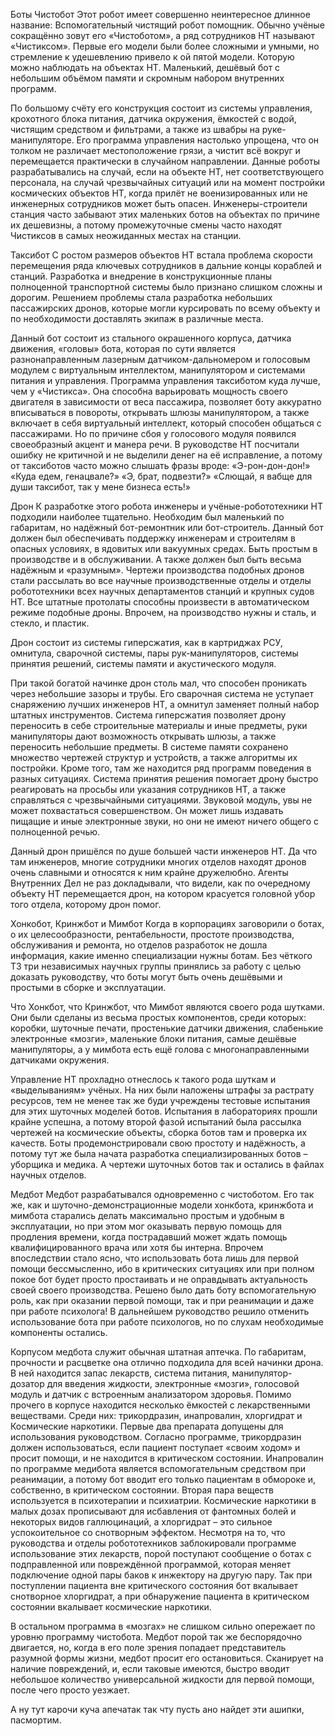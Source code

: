 Боты
Чистобот
Этот робот имеет совершенно неинтересное длинное название: Вспомогательный чистящий робот помощник. Обычно учёные сокращённо зовут его «Чистоботом», а ряд сотрудников НТ называют «Чистиксом». Первые его модели были более сложными и умными, но стремление к удешевлению привело к ой пятой модели. Которую можно наблюдать на объектах НТ. Маленький, дешёвый бот с небольшим объёмом памяти и скромным набором внутренних программ.

По большому счёту его конструкция состоит из системы управления, крохотного блока питания, датчика окружения, ёмкостей с водой, чистящим средством и фильтрами, а также из швабры на руке-манипуляторе. Его программа управления настолько упрощена, что он толком не различает местоположение грязи, а чистит всё вокруг и перемещается практически в случайном направлении.
Данные роботы разрабатывались на случай, если на объекте НТ, нет соответствующего персонала, на случай чрезвычайных ситуаций или на момент постройки космических объектов НТ, когда прилёт не военизированных или не инженерных сотрудников может быть опасен. Инженеры-строители станция часто забывают этих маленьких ботов на объектах по причине их дешевизны, а потому промежуточные смены часто находят Чистиксов в самых неожиданных местах на станции.

Таксибот
С ростом размеров объектов НТ встала проблема скорости перемещения ряда ключевых сотрудников в дальние концы кораблей и станций. Разработка и внедрение в конструкционные планы полноценной транспортной системы было признано слишком сложны и дорогим. Решением проблемы стала разработка небольших пассажирских дронов, которые могли курсировать по всему объекту и по необходимости доставлять экипаж в различные места.

Данный бот состоит из стального окрашенного корпуса, датчика движения, «головы» бота, которая по сути является разнонаправленным лазерным датчиком-дальномером и голосовым модулем с виртуальным интеллектом, манипулятором и системами питания и управления. Программа управления таксиботом куда лучше, чем у «Чистикса». Она способна варьировать мощность своего двигателя в зависимости от веса пассажира, позволяет боту аккуратно вписываться в повороты, открывать шлюзы манипулятором, а также включает в себя виртуальный интеллект, который способен общаться с пассажирами. Но по причине сбоя у голосового модуля появился своеобразный акцент и манера речи. В руководстве НТ посчитали ошибку не критичной и не выделили денег на её исправление, а потому от таксиботов часто можно слышать фразы вроде:
«Э-рон-дон-дон!»
«Куда едем, генацвале?»
«Э, брат, подвезти?»
«Слющай, я вабще для души таксибот, так у мене бизнеса есть!»

Дрон
К разработке этого робота инженеры и учёные-робототехники НТ подходили наиболее тщательно. Необходим был маленький по габаритам, но надёжный бот-ремонтник или бот-строитель. Данный бот должен был обеспечивать поддержку инженерам и строителям в опасных условиях, в ядовитых или вакуумных средах. Быть простым в производстве и в обслуживании. А также должен был быть весьма надёжным и «разумным». Чертежи производства подобных дронов стали рассылать во все научные производственные отделы и отделы робототехники всех научных департаментов станций и крупных судов НТ. Все штатные протолаты способны произвести в автоматическом режиме подобные дроны. Впрочем, на производство нужны и сталь, и стекло, и пластик.

Дрон состоит из системы гиперсжатия, как в картриджах РСУ, омнитула, сварочной системы, пары рук-манипуляторов, системы принятия решений, системы памяти и акустического модуля.

При такой богатой начинке дрон столь мал, что способен проникать через небольшие зазоры и трубы. Его сварочная система не уступает снаряжению лучших инженеров НТ, а омнитул заменяет полный набор штатных инструментов. Система гиперсжатия позволяет дрону переносить в себе строительные материалы и иные предметы, руки манипуляторы дают возможность открывать шлюзы, а также переносить небольшие предметы. В системе памяти сохранено множество чертежей структур и устройств, а также алгоритмы их постройки. Кроме того, там же находится ряд программ поведения в разных ситуациях. Система принятия решения помогает дрону быстро реагировать на просьбы или указания сотрудников НТ, а также справляться с чрезвычайными ситуациями. Звуковой модуль, увы не может похвастаться совершенством. Он может лишь издавать пищащие и иные электронные звуки, но они не имеют ничего общего с полноценной речью.

Данный дрон пришёлся по душе большей части инженеров НТ. Да что там инженеров, многие сотрудники многих отделов находят дронов очень славными и относятся к ним крайне дружелюбно. Агенты Внутренних Дел не раз докладывали, что видели, как по очередному объекту НТ перемещается дрон, на котором красуется головной убор того отдела, которому дрон помог.

Хонкобот, Кринжбот и Мимбот
Когда в корпорациях заговорили о ботах, о их целесообразности, рентабельности, простоте производства, обслуживания и ремонта, но отделов разработок не дошла информация, какие именно специализации нужны ботам. Без чёткого ТЗ три независимых научных группы принялись за работу с целью доказать руководству, что боты могут быть очень дешёвыми и простыми в сборке и эксплуатации.

Что Хонкбот, что Кринжбот, что Мимбот являются своего рода шутками. Они были сделаны из весьма простых компонентов, среди которых: коробки, шуточные печати, простенькие датчики движения, слабенькие электронные «мозги», маленькие блоки питания, самые дешёвые манипуляторы, а у мимбота есть ещё голова с многонаправленными датчиками окружения.

Управление НТ прохладно отнеслось к такого рода шуткам и «выделываниям» учёных. На них были наложены штрафы за растрату ресурсов, тем не менее так же буди учреждены тестовые испытания для этих шуточных моделей ботов. Испытания в лабораториях прошли крайне успешна, а потому второй фазой испытаний была рассылка чертежей на космические объекты, сборка ботов там и проверка их качеств. Боты продемонстрировали свою простоту и надёжность, а потому тут же была начата разработка специализированных ботов – уборщика и медика. А чертежи шуточных ботов так и остались в файлах научных отделов.

Медбот
Медбот разрабатывался одновременно с чистоботом. Его так же, как и шуточно-демонстрационные модели хонкбота, кринжбота и мимбота старались делать максимально простым и удобным в эксплуатации, но при этом мог оказывать первую помощь для продления времени, когда пострадавший может ждать помощь квалифицированного врача или хотя бы интерна. Впрочем впоследствии стало ясно, что использовать бота лишь для первой помощи бессмысленно, ибо в критических ситуациях или при полном покое бот будет просто простаивать и не оправдывать актуальность своей своего производства. Решено было дать боту вспомогательную роль, как при оказании первой помощи, так и при реанимации и даже при работе психолога! В дальнейшем руководство решило отменить использование бота при работе психологов, но по слухам необходимые компоненты остались.

Корпусом медбота служит обычная штатная аптечка. По габаритам, прочности и расцветке она отлично подходила для всей начинки дрона. В ней находится запас лекарств, система питания, манипулятор-дозатор для введения жидкости, электронные «мозги», голосовой модуль и датчик с встроенным анализатором здоровья. Помимо прочего в корпусе находится несколько ёмкостей с лекарственными веществами. Среди них: трикордразин, инапровалин, хлоргидрат и Космические наркотики. Первые два препарата допущены для использования руководством. Согласно программе, трикордразин должен использоваться, если пациент поступает «своим ходом» и просит помощи, и не находится в критическом состоянии. Инапровалин по программе медибота является вспомогательным средством при реанимации, а потому бот вводит его только пациентам в обмороке и, собственно, в критическом состоянии. Вторая пара веществ используется в психотерапии и психиатрии. Космические наркотики в малых дозах прописывают для исбавления от фантомных болей и некоторых видов галлюцинаций, а хлоргидрат – это сильное успокоительное со снотворным эффектом. Несмотря на то, что руководства и отделы робототехников заблокировали программе использование этих лекарств, порой поступают сообщение о ботах с подправленной или повреждённой программой, которая меняет подключение одной пары баков к инжектору на другую пару. Так при поступлении пациента вне критического состояния бот вкалывает снотворное хлоргидрат, а при обнаружение пациента в критическом состоянии вкалывает космические наркотики.

В остальном программа в «мозгах» не слишком сильно опережает по уровню программу чистобота. Медбот порой так же беспорядочно двигается, но, когда в его поле зрения попадает представитель разумной формы жизни, медбот просит его остановиться. Сканирует на наличие повреждений, и, если таковые имеются, быстро вводит небольшое количество универсальной жидкости для первой помощи, после чего просто уезжает.

А ну тут карочи куча апечатак так чту пусть ано найдет эти ашипки, пасмортим.
